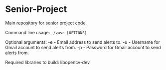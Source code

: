 Senior-Project
==============

Main repository for senior project code.

Command line usage:
`./vasc [OPTIONS]`

Optional arguments:
-e - Email address to send alerts to.
-u - Username for Gmail account to send alerts from.
-p - Password for Gmail account to send alerts from.

Required libraries to build:
libopencv-dev

